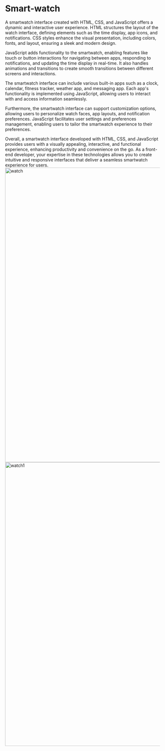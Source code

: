 # Smart-watch
A smartwatch interface created with HTML, CSS, and JavaScript offers a dynamic and interactive user experience. HTML structures the layout of the watch interface, defining elements such as the time display, app icons, and notifications. CSS styles enhance the visual presentation, including colors, fonts, and layout, ensuring a sleek and modern design.

JavaScript adds functionality to the smartwatch, enabling features like touch or button interactions for navigating between apps, responding to notifications, and updating the time display in real-time. It also handles animations and transitions to create smooth transitions between different screens and interactions.

The smartwatch interface can include various built-in apps such as a clock, calendar, fitness tracker, weather app, and messaging app. Each app's functionality is implemented using JavaScript, allowing users to interact with and access information seamlessly.

Furthermore, the smartwatch interface can support customization options, allowing users to personalize watch faces, app layouts, and notification preferences. JavaScript facilitates user settings and preferences management, enabling users to tailor the smartwatch experience to their preferences.

Overall, a smartwatch interface developed with HTML, CSS, and JavaScript provides users with a visually appealing, interactive, and functional experience, enhancing productivity and convenience on the go. As a front-end developer, your expertise in these technologies allows you to create intuitive and responsive interfaces that deliver a seamless smartwatch experience for users.
<img width="957" alt="watch" src="https://github.com/2rml/Smart-watch/assets/159605047/fe092ac2-e92e-46d8-a2f5-c482054ad721">
<img width="922" alt="watch1" src="https://github.com/2rml/Smart-watch/assets/159605047/f3d19160-5050-40e8-a0c0-9c3c333d92b9">
